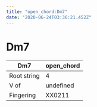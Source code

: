 ```yaml
---
title: "open_chord:Dm7"
date: "2020-06-24T03:36:21.452Z"
---
```


# Dm7
Dm7 | open_chord
--- | ---
Root string | 4
V of | undefined
Fingering | XX0211
